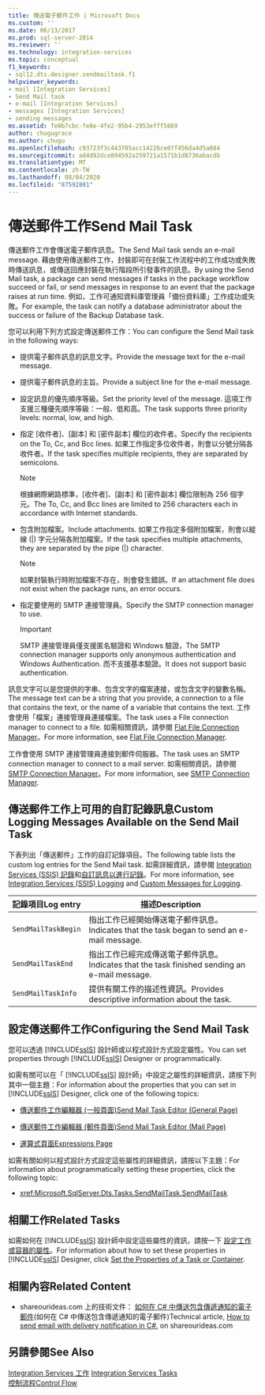 ```yaml
---
title: 傳送電子郵件工作 | Microsoft Docs
ms.custom: ''
ms.date: 06/13/2017
ms.prod: sql-server-2014
ms.reviewer: ''
ms.technology: integration-services
ms.topic: conceptual
f1_keywords:
- sql12.dts.designer.sendmailtask.f1
helpviewer_keywords:
- mail [Integration Services]
- Send Mail task
- e-mail [Integration Services]
- messages [Integration Services]
- sending messages
ms.assetid: fe0b7cbc-fe8e-4fe2-95b4-2953efff5869
author: chugugrace
ms.author: chugu
ms.openlocfilehash: c93723f3c443705acc14226ce07f456da4d5a884
ms.sourcegitcommit: ad4d92dce894592a259721a1571b1d8736abacdb
ms.translationtype: MT
ms.contentlocale: zh-TW
ms.lasthandoff: 08/04/2020
ms.locfileid: "87592801"
---
```

# <a name="send-mail-task"></a><span data-ttu-id="a2702-102">傳送郵件工作</span><span class="sxs-lookup"><span data-stu-id="a2702-102">Send Mail Task</span></span>
  <span data-ttu-id="a2702-103">傳送郵件工作會傳送電子郵件訊息。</span><span class="sxs-lookup"><span data-stu-id="a2702-103">The Send Mail task sends an e-mail message.</span></span> <span data-ttu-id="a2702-104">藉由使用傳送郵件工作，封裝即可在封裝工作流程中的工作成功或失敗時傳送訊息，或傳送回應封裝在執行階段所引發事件的訊息。</span><span class="sxs-lookup"><span data-stu-id="a2702-104">By using the Send Mail task, a package can send messages if tasks in the package workflow succeed or fail, or send messages in response to an event that the package raises at run time.</span></span> <span data-ttu-id="a2702-105">例如，工作可通知資料庫管理員「備份資料庫」工作成功或失敗。</span><span class="sxs-lookup"><span data-stu-id="a2702-105">For example, the task can notify a database administrator about the success or failure of the Backup Database task.</span></span>  
  
 <span data-ttu-id="a2702-106">您可以利用下列方式設定傳送郵件工作：</span><span class="sxs-lookup"><span data-stu-id="a2702-106">You can configure the Send Mail task in the following ways:</span></span>  
  
-   <span data-ttu-id="a2702-107">提供電子郵件訊息的訊息文字。</span><span class="sxs-lookup"><span data-stu-id="a2702-107">Provide the message text for the e-mail message.</span></span>  
  
-   <span data-ttu-id="a2702-108">提供電子郵件訊息的主旨。</span><span class="sxs-lookup"><span data-stu-id="a2702-108">Provide a subject line for the e-mail message.</span></span>  
  
-   <span data-ttu-id="a2702-109">設定訊息的優先順序等級。</span><span class="sxs-lookup"><span data-stu-id="a2702-109">Set the priority level of the message.</span></span> <span data-ttu-id="a2702-110">這項工作支援三種優先順序等級：一般、低和高。</span><span class="sxs-lookup"><span data-stu-id="a2702-110">The task supports three priority levels: normal, low, and high.</span></span>  
  
-   <span data-ttu-id="a2702-111">指定 [收件者]、[副本] 和 [密件副本] 欄位的收件者。</span><span class="sxs-lookup"><span data-stu-id="a2702-111">Specify the recipients on the To, Cc, and Bcc lines.</span></span> <span data-ttu-id="a2702-112">如果工作指定多位收件者，則會以分號分隔各收件者。</span><span class="sxs-lookup"><span data-stu-id="a2702-112">If the task specifies multiple recipients, they are separated by semicolons.</span></span>  
  
    > [!NOTE]  
    >  <span data-ttu-id="a2702-113">根據網際網路標準，[收件者]、[副本] 和 [密件副本] 欄位限制為 256 個字元。</span><span class="sxs-lookup"><span data-stu-id="a2702-113">The To, Cc, and Bcc lines are limited to 256 characters each in accordance with Internet standards.</span></span>  
  
-   <span data-ttu-id="a2702-114">包含附加檔案。</span><span class="sxs-lookup"><span data-stu-id="a2702-114">Include attachments.</span></span> <span data-ttu-id="a2702-115">如果工作指定多個附加檔案，則會以縱線 (|) 字元分隔各附加檔案。</span><span class="sxs-lookup"><span data-stu-id="a2702-115">If the task specifies multiple attachments, they are separated by the pipe (|) character.</span></span>  
  
    > [!NOTE]  
    >  <span data-ttu-id="a2702-116">如果封裝執行時附加檔案不存在，則會發生錯誤。</span><span class="sxs-lookup"><span data-stu-id="a2702-116">If an attachment file does not exist when the package runs, an error occurs.</span></span>  
  
-   <span data-ttu-id="a2702-117">指定要使用的 SMTP 連接管理員。</span><span class="sxs-lookup"><span data-stu-id="a2702-117">Specify the SMTP connection manager to use.</span></span>  
  
    > [!IMPORTANT]  
    >  <span data-ttu-id="a2702-118">SMTP 連接管理員僅支援匿名驗證和 Windows 驗證，</span><span class="sxs-lookup"><span data-stu-id="a2702-118">The SMTP connection manager supports only anonymous authentication and Windows Authentication.</span></span> <span data-ttu-id="a2702-119">而不支援基本驗證。</span><span class="sxs-lookup"><span data-stu-id="a2702-119">It does not support basic authentication.</span></span>  
  
 <span data-ttu-id="a2702-120">訊息文字可以是您提供的字串、包含文字的檔案連接，或包含文字的變數名稱。</span><span class="sxs-lookup"><span data-stu-id="a2702-120">The message text can be a string that you provide, a connection to a file that contains the text, or the name of a variable that contains the text.</span></span> <span data-ttu-id="a2702-121">工作會使用「檔案」連接管理員連接檔案。</span><span class="sxs-lookup"><span data-stu-id="a2702-121">The task uses a File connection manager to connect to a file.</span></span> <span data-ttu-id="a2702-122">如需相關資訊，請參閱 [Flat File Connection Manager](../connection-manager/file-connection-manager.md)。</span><span class="sxs-lookup"><span data-stu-id="a2702-122">For more information, see [Flat File Connection Manager](../connection-manager/file-connection-manager.md).</span></span>  
  
 <span data-ttu-id="a2702-123">工作會使用 SMTP 連接管理員連接到郵件伺服器。</span><span class="sxs-lookup"><span data-stu-id="a2702-123">The task uses an SMTP connection manager to connect to a mail server.</span></span> <span data-ttu-id="a2702-124">如需相關資訊，請參閱 [SMTP Connection Manager](../connection-manager/smtp-connection-manager.md)。</span><span class="sxs-lookup"><span data-stu-id="a2702-124">For more information, see [SMTP Connection Manager](../connection-manager/smtp-connection-manager.md).</span></span>  
  
## <a name="custom-logging-messages-available-on-the-send-mail-task"></a><span data-ttu-id="a2702-125">傳送郵件工作上可用的自訂記錄訊息</span><span class="sxs-lookup"><span data-stu-id="a2702-125">Custom Logging Messages Available on the Send Mail Task</span></span>  
 <span data-ttu-id="a2702-126">下表列出「傳送郵件」工作的自訂記錄項目。</span><span class="sxs-lookup"><span data-stu-id="a2702-126">The following table lists the custom log entries for the Send Mail task.</span></span> <span data-ttu-id="a2702-127">如需詳細資訊，請參閱 [Integration Services &#40;SSIS&#41; 記錄](../performance/integration-services-ssis-logging.md)和[自訂訊息以進行記錄](../custom-messages-for-logging.md)。</span><span class="sxs-lookup"><span data-stu-id="a2702-127">For more information, see [Integration Services &#40;SSIS&#41; Logging](../performance/integration-services-ssis-logging.md) and [Custom Messages for Logging](../custom-messages-for-logging.md).</span></span>  
  
|<span data-ttu-id="a2702-128">記錄項目</span><span class="sxs-lookup"><span data-stu-id="a2702-128">Log entry</span></span>|<span data-ttu-id="a2702-129">描述</span><span class="sxs-lookup"><span data-stu-id="a2702-129">Description</span></span>|  
|---------------|-----------------|  
|`SendMailTaskBegin`|<span data-ttu-id="a2702-130">指出工作已經開始傳送電子郵件訊息。</span><span class="sxs-lookup"><span data-stu-id="a2702-130">Indicates that the task began to send an e-mail message.</span></span>|  
|`SendMailTaskEnd`|<span data-ttu-id="a2702-131">指出工作已經完成傳送電子郵件訊息。</span><span class="sxs-lookup"><span data-stu-id="a2702-131">Indicates that the task finished sending an e-mail message.</span></span>|  
|`SendMailTaskInfo`|<span data-ttu-id="a2702-132">提供有關工作的描述性資訊。</span><span class="sxs-lookup"><span data-stu-id="a2702-132">Provides descriptive information about the task.</span></span>|  
  
## <a name="configuring-the-send-mail-task"></a><span data-ttu-id="a2702-133">設定傳送郵件工作</span><span class="sxs-lookup"><span data-stu-id="a2702-133">Configuring the Send Mail Task</span></span>  
 <span data-ttu-id="a2702-134">您可以透過 [!INCLUDE[ssIS](../../includes/ssis-md.md)] 設計師或以程式設計方式設定屬性。</span><span class="sxs-lookup"><span data-stu-id="a2702-134">You can set properties through [!INCLUDE[ssIS](../../includes/ssis-md.md)] Designer or programmatically.</span></span>  
  
 <span data-ttu-id="a2702-135">如需有關可以在「 [!INCLUDE[ssIS](../../includes/ssis-md.md)] 設計師」中設定之屬性的詳細資訊，請按下列其中一個主題：</span><span class="sxs-lookup"><span data-stu-id="a2702-135">For information about the properties that you can set in [!INCLUDE[ssIS](../../includes/ssis-md.md)] Designer, click one of the following topics:</span></span>  
  
-   [<span data-ttu-id="a2702-136">傳送郵件工作編輯器 &#40;一般頁面&#41;</span><span class="sxs-lookup"><span data-stu-id="a2702-136">Send Mail Task Editor &#40;General Page&#41;</span></span>](../general-page-of-integration-services-designers-options.md)  
  
-   [<span data-ttu-id="a2702-137">傳送郵件工作編輯器 &#40;郵件頁面&#41;</span><span class="sxs-lookup"><span data-stu-id="a2702-137">Send Mail Task Editor &#40;Mail Page&#41;</span></span>](../send-mail-task-editor-mail-page.md)  
  
-   [<span data-ttu-id="a2702-138">運算式頁面</span><span class="sxs-lookup"><span data-stu-id="a2702-138">Expressions Page</span></span>](../expressions/expressions-page.md)  
  
 <span data-ttu-id="a2702-139">如需有關如何以程式設計方式設定這些屬性的詳細資訊，請按以下主題：</span><span class="sxs-lookup"><span data-stu-id="a2702-139">For information about programmatically setting these properties, click the following topic:</span></span>  
  
-   <xref:Microsoft.SqlServer.Dts.Tasks.SendMailTask.SendMailTask>  
  
## <a name="related-tasks"></a><span data-ttu-id="a2702-140">相關工作</span><span class="sxs-lookup"><span data-stu-id="a2702-140">Related Tasks</span></span>  
 <span data-ttu-id="a2702-141">如需如何在 [!INCLUDE[ssIS](../../includes/ssis-md.md)] 設計師中設定這些屬性的資訊，請按一下 [設定工作或容器的屬性](../set-the-properties-of-a-task-or-container.md)。</span><span class="sxs-lookup"><span data-stu-id="a2702-141">For information about how to set these properties in [!INCLUDE[ssIS](../../includes/ssis-md.md)] Designer, click [Set the Properties of a Task or Container](../set-the-properties-of-a-task-or-container.md).</span></span>  
  
## <a name="related-content"></a><span data-ttu-id="a2702-142">相關內容</span><span class="sxs-lookup"><span data-stu-id="a2702-142">Related Content</span></span>  
  
-   <span data-ttu-id="a2702-143">shareourideas.com 上的技術文件： [如何在 C# 中傳送包含傳遞通知的電子郵件](https://go.microsoft.com/fwlink/?LinkId=237625)(如何在 C# 中傳送包含傳遞通知的電子郵件)</span><span class="sxs-lookup"><span data-stu-id="a2702-143">Technical article, [How to send email with delivery notification in C#](https://go.microsoft.com/fwlink/?LinkId=237625), on shareourideas.com</span></span>  
  
## <a name="see-also"></a><span data-ttu-id="a2702-144">另請參閱</span><span class="sxs-lookup"><span data-stu-id="a2702-144">See Also</span></span>  
 <span data-ttu-id="a2702-145">[Integration Services 工作](integration-services-tasks.md) </span><span class="sxs-lookup"><span data-stu-id="a2702-145">[Integration Services Tasks](integration-services-tasks.md) </span></span>  
 [<span data-ttu-id="a2702-146">控制流程</span><span class="sxs-lookup"><span data-stu-id="a2702-146">Control Flow</span></span>](control-flow.md)  
  
  

